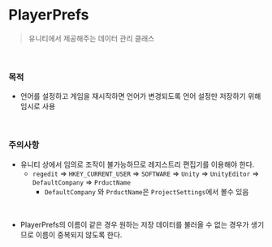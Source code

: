 # PlayerPrefs
> 유니티에서 제공해주는 데이터 관리 클래스
<br>

### 목적
- 언어를 설정하고 게임을 재시작하면 언어가 변경되도록 언어 설정만 저장하기 위해 임시로 사용
<br>

### 주의사항
- 유니티 상에서 임의로 조작이 불가능하므로 레지스트리 편집기를 이용해야 한다.
  - `regedit` => `HKEY_CURRENT_USER` => `SOFTWARE` => `Unity` => `UnityEditor` => `DefaultCompany`  => `PrductName`
    - `DefaultCompany` 와 `PrductName`은 `ProjectSettings`에서 볼수 있음
<br>

- PlayerPrefs의 이름이 같은 경우 원하는 저장 데이터를 불러올 수 없는 경우가 생기므로 이름이 중복되지 않도록 한다.
